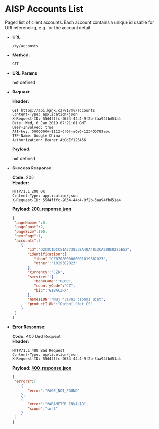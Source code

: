 # AISP Accounts List

Paged list of client accounts. Each account contains a unique id usable for URI referencing, e.g. for the account detail

* **URL**

  `/my/accounts`

* **Method:**
  
  `GET`
  
*  **URL Params**

   not defined

* **Request**

  **Header:**
  ```http
  GET https://api.bank.cz/v1/my/accounts
  Content-Type: application/json  
  X-Request-ID: 55d4fffc-2634-44d4-9f2b-3aa94fbd51a4
  Date: Wed, 6 Jan 2019 07:21:01 GMT
  User-Involved: true
  API-key: 00000000-1212-0f0f-a0a0-123456789abc
  TPP-Name: Google China
  Authorization: Bearer AbCdEf123456
  ```

  **Payload:**
  
  not defined

* **Success Response:**
  
  **Code:** 200 <br />
  **Header:**
  ```http
  HTTP/1.1 200 OK
  Content-Type: application/json
  X-Request-ID: 55d4fffc-2634-44d4-9f2b-3aa94fbd51a4
  ```

  **Payload: [200_response.json](200_response.json)**
  ```json
  {
   "pageNumber":0,
   "pageCount":2,
   "pageSize":100,
   "nextPage":1,
   "accounts":[
      {
         "id":"D2C8C1DCC51A3738538A40A4863CA288E0225E52",
         "identification":{
            "iban":"CZ0708000000001019382023",
            "other":"1019382023"
         },
         "currency":"CZK",
         "servicer":{
            "bankCode":"0800",
            "countryCode":"CZ",
            "bic":"GIBACZPX"
         },
         "nameI18N":"Muj hlavni osobni ucet",
         "productI18N":"Osobní účet ČS"
      }
   ]
  }
  ```
 
* **Error Response:**

  **Code:** 400 Bad Request <br />
  **Header:**
  ```http
  HTTP/1.1 400 Bad Request
  Content-Type: application/json
  X-Request-ID: 55d4fffc-2634-44d4-9f2b-3aa94fbd51a4
  ```
  
  **Payload: [400_response.json](400_response.json)**
  ```json
  {
   "errors":[
      {
         "error":"PAGE_NOT_FOUND"
      },
      {
         "error":"PARAMETER_INVALID",
         "scope":"sort"
      }
   ]
  }
  ```
